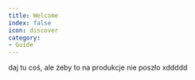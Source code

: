 ```yaml
---
title: Welcome
index: false
icon: discover
category:
- Guide
---
```


daj tu coś, ale żeby to na produkcje nie poszło xddddd